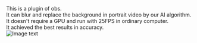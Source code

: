This is a plugin of obs.   
It can blur and replace the background in portrait video by our AI algorithm.   
It doesn't require a GPU and run with 25FPS in ordinary computer.   
It achieved the best results in accuracy.   
![Image text](https://github.com/aisegmentcn/aisegment_obs_plugin/blob/main/obs.jpg)  
